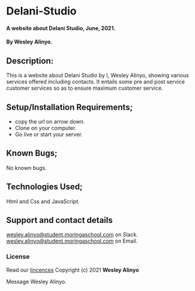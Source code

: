 # Delani-Studio
#### A website about Delani Studio, June, 2021.
#### By **Wesley Alinyo.**
## Description:
This is a website about Delani Studio by I, Wesley Alinyo, showing various services offered including contacts. It entails some pre and post service customer services so as to ensure maximum customer service.
## Setup/Installation Requirements;
- copy the url on arrow down.
- Clone on your computer.
- Go live or start your server.
## Known Bugs;
No known bugs.
## Technologies Used;
Html and Css and JavaScript.
## Support and contact details
wesley.alinyo@student.moringaschool.com on Slack.
wesley.alinyo@student.moringaschool.com on Email.
### License
Read our [lincences](./Lincense)
Copyright (c) 2021 
**Wesley Alinyo**


Message Wesley Alinyo.










